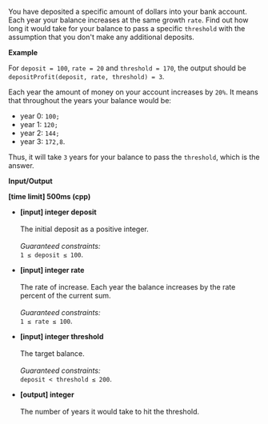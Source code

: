 You have deposited a specific amount of dollars into your bank account. Each year your balance increases at the same growth `rate`. Find out how long it would take for your balance to pass a specific `threshold` with the assumption that you don't make any additional deposits.

__Example__

For `deposit = 100`, `rate = 20` and `threshold = 170`, the output should be  
`depositProfit(deposit, rate, threshold) = 3`.

Each year the amount of money on your account increases by `20%`. It means that throughout the years your balance would be:

+ year 0: `100;`
+ year 1: `120;`
+ year 2: `144;`
+ year 3: `172,8`.

Thus, it will take `3` years for your balance to pass the `threshold`, which is the answer.

__Input/Output__

__[time limit] 500ms (cpp)__
+ __[input] integer deposit__<br><br>The initial deposit as a positive integer.<br><br>_Guaranteed constraints:_<br>`1 ≤ deposit ≤ 100`.

+ __[input] integer rate__<br><br>The rate of increase. Each year the balance increases by the rate percent of the current sum.<br><br>_Guaranteed constraints:_<br>`1 ≤ rate ≤ 100`.

+ __[input] integer threshold__<br><br>The target balance.<br><br>_Guaranteed constraints:_<br>`deposit < threshold ≤ 200`.

+ __[output] integer__<br><br>The number of years it would take to hit the threshold.
